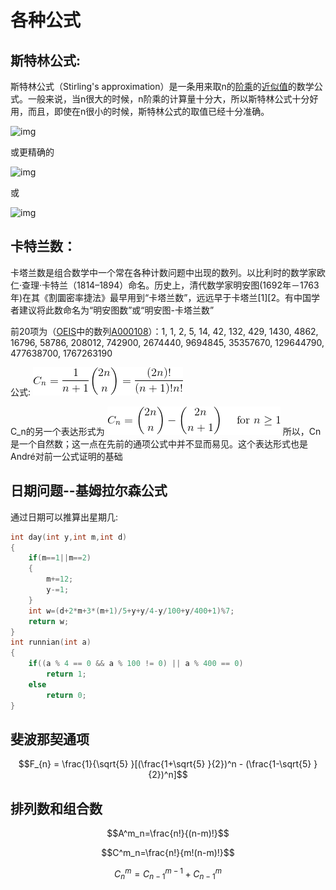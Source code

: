 # 各种公式

## 斯特林公式:

斯特林公式（Stirling's approximation）是一条用来取n的[阶乘](https://baike.baidu.com/item/%E9%98%B6%E4%B9%98)的[近似值](https://baike.baidu.com/item/%E8%BF%91%E4%BC%BC%E5%80%BC)的数学公式。一般来说，当n很大的时候，n阶乘的计算量十分大，所以斯特林公式十分好用，而且，即使在n很小的时候，斯特林公式的取值已经十分准确。

![img](https://gss2.bdstatic.com/-fo3dSag_xI4khGkpoWK1HF6hhy/baike/s%3D112/sign=4aec460be7cd7b89ed6c3e823d264291/4bed2e738bd4b31c19ead27a86d6277f9f2ff819.jpg)

或更精确的

![img](https://gss1.bdstatic.com/-vo3dSag_xI4khGkpoWK1HF6hhy/baike/s%3D149/sign=61f142202e2eb938e86d7ef6ec6385fe/9d82d158ccbf6c81b51c6d29bd3eb13532fa40c3.jpg)

或

![img](https://gss3.bdstatic.com/-Po3dSag_xI4khGkpoWK1HF6hhy/baike/s%3D128/sign=b9538622562c11dfdad1bb215b266255/500fd9f9d72a6059fea7a0db2934349b023bbab8.jpg)

## 卡特兰数：

卡塔兰数是组合数学中一个常在各种计数问题中出现的数列。以比利时的数学家欧仁·查理·卡特兰（1814–1894）命名。历史上，清代数学家明安图(1692年－1763年)在其《割圜密率捷法》最早用到“卡塔兰数”，远远早于卡塔兰[1][2。有中国学者建议将此数命名为“明安图数”或“明安图-卡塔兰数”

前20项为（[OEIS](https://zh.wikipedia.org/wiki/%E6%95%B4%E6%95%B8%E6%95%B8%E5%88%97%E7%B7%9A%E4%B8%8A%E5%A4%A7%E5%85%A8)中的数列[A000108](https://oeis.org/A000108)）：1, 1, 2, 5, 14, 42, 132, 429, 1430, 4862, 16796, 58786, 208012, 742900, 2674440, 9694845, 35357670, 129644790, 477638700, 1767263190

公式:
![](卡特兰1.gif)

C_n的另一个表达形式为
![](卡特兰2.gif)
所以，Cn是一个自然数；这一点在先前的通项公式中并不显而易见。这个表达形式也是André对前一公式证明的基础

## 日期问题--基姆拉尔森公式

通过日期可以推算出星期几:

```cpp
int day(int y,int m,int d)  
{  
    if(m==1||m==2)  
    {  
        m+=12;  
        y-=1;  
    }  
    int w=(d+2*m+3*(m+1)/5+y+y/4-y/100+y/400+1)%7;  
    return w;  
}  
int runnian(int a)  
{  
    if((a % 4 == 0 && a % 100 != 0) || a % 400 == 0)  
        return 1;  
    else  
        return 0;  
}  
```

## 斐波那契通项

$$F_{n} = \frac{1}{\sqrt{5} }[(\frac{1+\sqrt{5} }{2})^n -  (\frac{1-\sqrt{5} }{2})^n]$$

## 排列数和组合数

$$A^m_n=\frac{n!}{(n-m)!}$$

$$C^m_n=\frac{n!}{m!(n-m)!}$$

$$C^m_n=C^{m-1}_{n-1}+C^{m}_{n-1}$$



